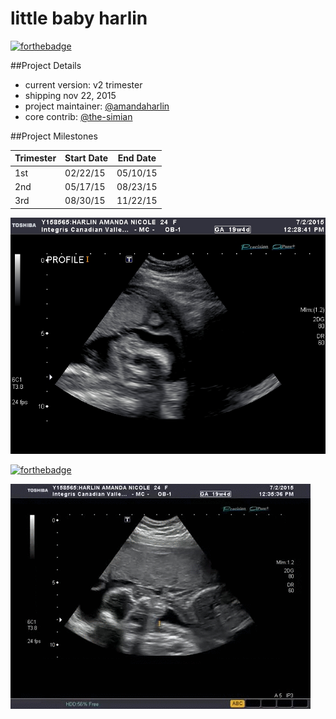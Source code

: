 little baby harlin
===

[![forthebadge](http://forthebadge.com/images/badges/built-with-love.svg)](http://forthebadge.com)

##Project Details

* current version: v2 trimester  
* shipping nov 22, 2015  
* project maintainer: [@amandaharlin](https://github.com/amandaharlin)  
* core contrib: [@the-simian](https://github.com/the-simian)

##Project Milestones

| Trimester | Start Date | End Date |
| ----- |-----| -----|
| 1st | 02/22/15 | 05/10/15 |
| 2nd | 05/17/15 | 08/23/15 |
| 3rd | 08/30/15 | 11/22/15 |

![side profile of fetus' cranium](/profile.jpg "bebe's good side")

[![forthebadge](http://forthebadge.com/images/badges/mom-made-pizza-rolls.svg)](http://forthebadge.com)

![video of fetus swallowing and looking away abruptly](/lolbaby.gif "ahahahaha!")
